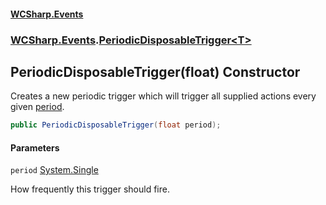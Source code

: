 #### [WCSharp\.Events](README.md 'README')
### [WCSharp\.Events](WCSharp.Events.md 'WCSharp\.Events').[PeriodicDisposableTrigger&lt;T&gt;](WCSharp.Events.PeriodicDisposableTrigger_T_.md 'WCSharp\.Events\.PeriodicDisposableTrigger\<T\>')

## PeriodicDisposableTrigger\(float\) Constructor

Creates a new periodic trigger which will trigger all supplied actions every given [period](WCSharp.Events.PeriodicDisposableTrigger_T_.PeriodicDisposableTrigger(float).md#WCSharp.Events.PeriodicDisposableTrigger_T_.PeriodicDisposableTrigger(float).period 'WCSharp\.Events\.PeriodicDisposableTrigger\<T\>\.PeriodicDisposableTrigger\(float\)\.period')\.

```csharp
public PeriodicDisposableTrigger(float period);
```
#### Parameters

<a name='WCSharp.Events.PeriodicDisposableTrigger_T_.PeriodicDisposableTrigger(float).period'></a>

`period` [System\.Single](https://learn.microsoft.com/en-us/dotnet/api/system.single 'System\.Single')

How frequently this trigger should fire\.